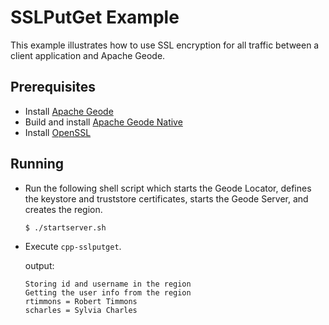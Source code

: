 # SSLPutGet Example
This example illustrates how to use SSL encryption for all traffic between a client application and Apache Geode.

## Prerequisites
* Install [Apache Geode](https://geode.apache.org)
* Build and install [Apache Geode Native](https://github.com/apache/geode-native)
* Install [OpenSSL]()

## Running
* Run the following shell script which starts the Geode Locator, defines the keystore and truststore certificates, starts the Geode Server, and creates the region.
  ```
  $ ./startserver.sh
  ```
* Execute `cpp-sslputget`.

  output:
  ```
  Storing id and username in the region
  Getting the user info from the region
  rtimmons = Robert Timmons
  scharles = Sylvia Charles
  ```